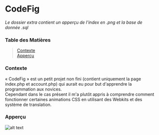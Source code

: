 # CodeFig

*Le dossier extra contient un apperçu de l'index en .png et la base de donnée .sql*

### Table des Matières
> [Contexte](#Contexte)  
> [Apperçu](#Apperçu)

### Contexte

« CodeFig » est un petit projet non fini (contient uniquement la page index.php et account.php) qui aurait eu pour but d'apprendre la programmation aux novices.  
Cependant dans le cas présent il m'a plutôt appris à comprendre comment fonctionner certaines animations CSS en utilisant des Webkits et des système de translation.

### Apperçu

![alt text](https://github.com/Itoshuga/CodeFig/blob/main/extra/apperçu.png?raw=true)
